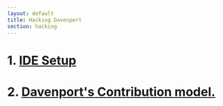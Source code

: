 ```yaml
---
layout: default
title: Hacking Davenport
section: hacking
---
```


# 1. [IDE Setup](./setup.html)



# 2. [Davenport's Contribution model.](./contributions.html)

